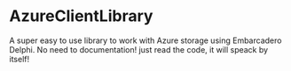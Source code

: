# AzureClientLibrary
A super easy to use library to work with Azure storage using Embarcadero Delphi.
No need to documentation! just read the code, it will speack by itself!
